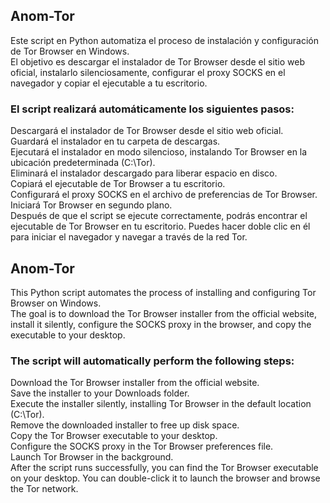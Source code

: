 <h2> Anom-Tor </h2>
Este script en Python automatiza el proceso de instalación y configuración de Tor Browser en Windows.<br> 
El objetivo es descargar el instalador de Tor Browser desde el sitio web oficial, instalarlo silenciosamente, configurar el proxy SOCKS en el navegador y copiar el ejecutable a tu escritorio.

<h3>El script realizará automáticamente los siguientes pasos: </h3>

Descargará el instalador de Tor Browser desde el sitio web oficial.<br>
Guardará el instalador en tu carpeta de descargas.<br>
Ejecutará el instalador en modo silencioso, instalando Tor Browser en la ubicación predeterminada (C:\Tor).<br>
Eliminará el instalador descargado para liberar espacio en disco.<br>
Copiará el ejecutable de Tor Browser a tu escritorio.<br>
Configurará el proxy SOCKS en el archivo de preferencias de Tor Browser.<br>
Iniciará Tor Browser en segundo plano.<br>
Después de que el script se ejecute correctamente, podrás encontrar el ejecutable de Tor Browser en tu escritorio. Puedes hacer doble clic en él para iniciar el navegador y navegar a través de la red Tor.

<h2> Anom-Tor </h2>
This Python script automates the process of installing and configuring Tor Browser on Windows.<br>
The goal is to download the Tor Browser installer from the official website, install it silently, configure the SOCKS proxy in the browser, and copy the executable to your desktop.

<h3> The script will automatically perform the following steps: </h3>

Download the Tor Browser installer from the official website.<br>
Save the installer to your Downloads folder.<br>
Execute the installer silently, installing Tor Browser in the default location (C:\Tor).<br>
Remove the downloaded installer to free up disk space.<br>
Copy the Tor Browser executable to your desktop.<br>
Configure the SOCKS proxy in the Tor Browser preferences file.<br>
Launch Tor Browser in the background.<br>
After the script runs successfully, you can find the Tor Browser executable on your desktop. You can double-click it to launch the browser and browse the Tor network.<br>
